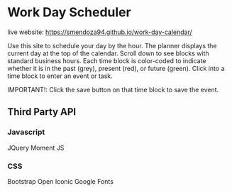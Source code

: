 # Work Day Scheduler
live website: https://smendoza94.github.io/work-day-calendar/

Use this site to schedule your day by the hour. 
The planner displays the current day at the top of the calendar.
Scroll down to see blocks with standard business hours.
Each time block is color-coded to indicate whether it is in the past (grey), present (red), or future (green).
Click into a time block to enter an event or task.

IMPORTANT!: Click the save button on that time block to save the event.

## Third Party API
### Javascript
JQuery
Moment JS
### CSS
Bootstrap
Open Iconic
Google Fonts
